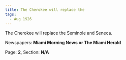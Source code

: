 ```yaml
---  
title: The Cherokee will replace the  
tags:  
  - Aug 1926  
---  
```

  
The Cherokee will replace the Seminole and Seneca.  
  
Newspapers: **Miami Morning News or The Miami Herald**  
  
Page: **2**, Section: **N/A** 
